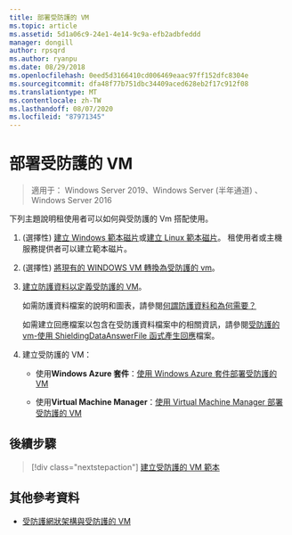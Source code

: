 ```yaml
---
title: 部署受防護的 VM
ms.topic: article
ms.assetid: 5d1a06c9-24e1-4e14-9c9a-efb2adbfeddd
manager: dongill
author: rpsqrd
ms.author: ryanpu
ms.date: 08/29/2018
ms.openlocfilehash: 0eed5d3166410cd006469eaac97ff152dfc8304e
ms.sourcegitcommit: dfa48f77b751dbc34409aced628eb2f17c912f08
ms.translationtype: MT
ms.contentlocale: zh-TW
ms.lasthandoff: 08/07/2020
ms.locfileid: "87971345"
---
```

# <a name="deploy-shielded-vms"></a>部署受防護的 VM


>適用于： Windows Server 2019、Windows Server (半年通道) 、Windows Server 2016

下列主題說明租使用者可以如何與受防護的 Vm 搭配使用。

1.  (選擇性) [建立 Windows 範本磁片](guarded-fabric-create-a-shielded-vm-template.md)或[建立 Linux 範本磁片](guarded-fabric-create-a-linux-shielded-vm-template.md)。 租使用者或主機服務提供者可以建立範本磁片。

2.  (選擇性) [將現有的 WINDOWS VM 轉換為受防護的 vm](guarded-fabric-vm-shielding-helper-vhd.md)。

3. [建立防護資料以定義受防護的 VM](guarded-fabric-tenant-creates-shielding-data.md)。

    如需防護資料檔案的說明和圖表，請參閱[何謂防護資料和為何需要？](guarded-fabric-and-shielded-vms.md#what-is-shielding-data-and-why-is-it-necessary)

    如需建立回應檔案以包含在受防護資料檔案中的相關資訊，請參閱[受防護的 vm-使用 ShieldingDataAnswerFile 函式產生回應](guarded-fabric-sample-unattend-xml-file.md)檔案。

4. 建立受防護的 VM：

    - 使用**Windows Azure 套件**：[使用 Windows Azure 套件部署受防護的 VM](guarded-fabric-shielded-vm-windows-azure-pack.md)

    - 使用**Virtual Machine Manager**：[使用 Virtual Machine Manager 部署受防護的 VM](guarded-fabric-tenant-deploys-shielded-vm-using-vmm.md)

## <a name="next-step"></a>後續步驟

> [!div class="nextstepaction"]
> [建立受防護的 VM 範本](guarded-fabric-create-a-shielded-vm-template.md)

## <a name="additional-references"></a>其他參考資料

- [受防護網狀架構與受防護的 VM](guarded-fabric-and-shielded-vms-top-node.md)
